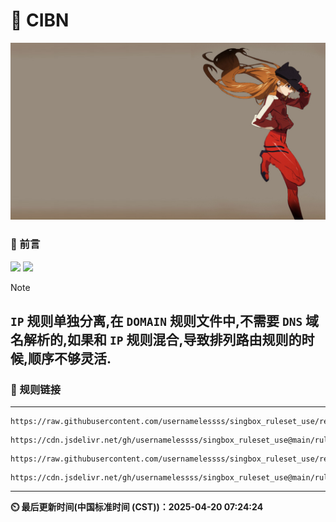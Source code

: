 
# 🧸 CIBN
![](https://raw.githubusercontent.com/usernamelessss/picture-bed/main/images/202504042256831.jpg)
### 📣 前言
![](https://shields.io/badge/-移除重复规则-ff69b4) ![](https://shields.io/badge/-IP&nbsp;规则单独存放不与&nbsp;DOMAIN&nbsp;等混合-green)
> [!NOTE]
**`IP` 规则单独分离,在 `DOMAIN` 规则文件中,不需要 `DNS` 域名解析的,如果和 `IP` 规则混合,导致排列路由规则的时候,顺序不够灵活.**
---

###  🔗 规则链接
---

```url
https://raw.githubusercontent.com/usernamelessss/singbox_ruleset_use/refs/heads/main/rule/CIBN/CIBN_No_IP.json
```

```url
https://cdn.jsdelivr.net/gh/usernamelessss/singbox_ruleset_use@main/rule/CIBN/CIBN_No_IP.json
```

```url
https://raw.githubusercontent.com/usernamelessss/singbox_ruleset_use/refs/heads/main/rule/CIBN/CIBN_No_IP.srs
```

```url
https://cdn.jsdelivr.net/gh/usernamelessss/singbox_ruleset_use@main/rule/CIBN/CIBN_No_IP.srs
```

---
**⏲️ 最后更新时间(中国标准时间 (CST))：2025-04-20 07:24:24**